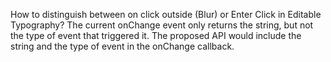 How to distinguish between on click outside (Blur) or Enter Click in Editable Typography? The current onChange event only returns the string, but not the type of event that triggered it. The proposed API would include the string and the type of event in the onChange callback.
